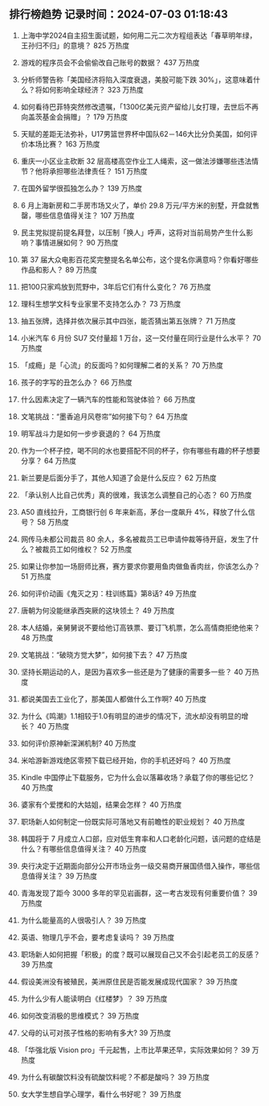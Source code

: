 
## 排行榜趋势 记录时间：2024-07-03 01:18:43
  
  1. 上海中学2024自主招生面试题，如何用二元二次方程组表达「春草明年绿，王孙归不归」的意境？ 825 万热度
    
  2. 游戏的程序员会不会偷偷改自己账号的数据？ 437 万热度
    
  3. 分析师警告称「美国经济将陷入深度衰退，美股可能下跌 30%」，这意味着什么？将如何影响全球经济？ 323 万热度
    
  4. 如何看待巴菲特突然修改遗嘱，「1300亿美元资产留给儿女打理，去世后不再向盖茨基金会捐赠」？ 179 万热度
    
  5. 天赋的差距无法弥补，U17男篮世界杯中国队62－146大比分负美国，如何评价本场比赛？ 163 万热度
    
  6. 重庆一小区业主砍断 32 层高楼高空作业工人绳索，这一做法涉嫌哪些违法情节？他将承担哪些法律责任？ 151 万热度
    
  7. 在国外留学很孤独怎么办？ 139 万热度
    
  8. 6 月上海新房和二手房市场又火了，单价 29.8 万元/平方米的别墅，开盘就售罄，哪些信息值得关注？ 107 万热度
    
  9. 民主党拟提前提名拜登，以压制「换人」呼声，这将对当前局势产生什么影响？事情进展如何？ 90 万热度
    
  10. 第 37 届大众电影百花奖完整提名名单公布，这个提名你满意吗？你看好哪些作品和影人？ 89 万热度
    
  11. 把100只家鸡放到荒野中，3年后它们有什么变化？ 76 万热度
    
  12. 理科生想学文科专业家里不支持怎么办？ 73 万热度
    
  13. 抽五张牌，选择并依次展示其中四张，能否猜出第五张牌？ 71 万热度
    
  14. 小米汽车 6 月份 SU7 交付量超 1 万台，这一交付量在同行业是什么水平？ 70 万热度
    
  15. 「成瘾」是「心流」的反面吗？如何理解二者的关系？ 70 万热度
    
  16. 孩子的字写的丑怎么办？ 66 万热度
    
  17. 什么因素决定了一辆汽车的性能和驾驶体验？ 66 万热度
    
  18. 文笔挑战：“墨香追月风卷帘”如何接下句？ 64 万热度
    
  19. 明军战斗力是如何一步步衰退的？ 64 万热度
    
  20. 作为一个杯子控，喝不同的水也要搭配不同的杯子，你有哪些有趣的杯子想要分享？ 64 万热度
    
  21. 新兰要是后面分手了，其他人知道了会是什么反应？ 62 万热度
    
  22. 「承认别人比自己优秀」真的很难，我该怎么调整自己的心态？ 60 万热度
    
  23. A50 直线拉升，工商银行创 6 年来新高，茅台一度飙升 4%，释放了什么信号？ 58 万热度
    
  24. 网传马未都公司裁员 80 余人，多名被裁员工已申请仲裁等待开庭，发生了什么？被裁员工如何维权？ 52 万热度
    
  25. 如果让你参加一场厨师比赛，赛方要求你要用鱼肉做鱼香肉丝，你该怎么办？ 51 万热度
    
  26. 如何评价动画《鬼灭之刃：柱训练篇》第8话? 49 万热度
    
  27. 唐朝为何没能继承西突厥的这块领土？ 49 万热度
    
  28. 本人结婚，亲舅舅说不要给他订高铁票、要订飞机票，怎么高情商拒绝他来？ 48 万热度
    
  29. 文笔挑战：“破晓方觉大梦”，如何接下去？ 47 万热度
    
  30. 坚持长期运动的人，是因为喜欢多一些还是为了健康的需要多一些？ 40 万热度
    
  31. 都说美国去工业化了，那美国人都做什么工作啊? 40 万热度
    
  32. 为什么《鸣潮》1.1相较于1.0有明显的进步的情况下，流水却没有明显的增长？ 40 万热度
    
  33. 如何评价原神新深渊机制? 40 万热度
    
  34. 米哈游新游戏绝区零预下载已经开始，你的手机还好吗？ 40 万热度
    
  35. Kindle 中国停止下载服务，它为什么会以落幕收场？承载了你的哪些记忆？ 40 万热度
    
  36. 婆家有个爱搅和的大姑姐，结果会怎样？ 40 万热度
    
  37. 职场新人如何制定一份既实际可落地又有前瞻性的职业规划？ 40 万热度
    
  38. 韩国将于 7 月成立人口部，应对低生育率和人口老龄化问题，该问题的症结是什么？有哪些信息值得关注？ 40 万热度
    
  39. 央行决定于近期面向部分公开市场业务一级交易商开展国债借入操作，哪些信息值得关注？ 39 万热度
    
  40. 青海发现了距今 3000 多年的罕见岩画群，这一考古发现有何重要价值？ 39 万热度
    
  41. 为什么能量高的人很吸引人？ 39 万热度
    
  42. 英语、物理几乎不会，要考虑复读吗？ 39 万热度
    
  43. 职场新人如何把握「积极」的度？既可以展现自己又不会引起老员工的反感？ 39 万热度
    
  44. 假设美洲没有被殖民，美洲原住民是否能发展成现代国家？ 39 万热度
    
  45. 为什么少有人能读明白《红楼梦》？ 39 万热度
    
  46. 如何改变消极的思维模式？ 39 万热度
    
  47. 父母的认可对孩子性格的影响有多大? 39 万热度
    
  48. 「华强北版 Vision pro」千元起售，上市比苹果还早，实际效果如何？ 39 万热度
    
  49. 为什么有碳酸饮料没有硫酸饮料呢？不都是酸吗？ 39 万热度
    
  50. 女大学生想自学心理学，看什么书好呢？ 39 万热度
    